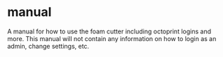 # manual
A manual for how to use the foam cutter including octoprint logins and more. This manual will not contain any information on how to login as an admin, change settings, etc.
